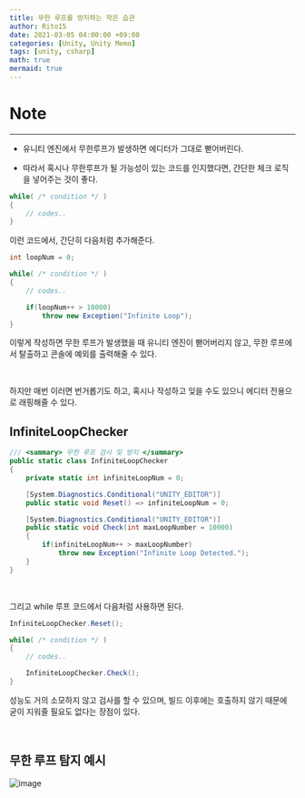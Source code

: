 ```yaml
---
title: 무한 루프를 방지하는 작은 습관
author: Rito15
date: 2021-03-05 04:00:00 +09:00
categories: [Unity, Unity Memo]
tags: [unity, csharp]
math: true
mermaid: true
---
```


# Note
---
- 유니티 엔진에서 무한루프가 발생하면 에디터가 그대로 뻗어버린다.

- 따라서 혹시나 무한루프가 될 가능성이 있는 코드를 인지했다면, 간단한 체크 로직을 넣어주는 것이 좋다.

```cs
while( /* condition */ )
{
    // codes..
}
```

이런 코드에서, 간단히 다음처럼 추가해준다.


```cs
int loopNum = 0;

while( /* condition */ )
{
    // codes..

    if(loopNum++ > 10000)
        throw new Exception("Infinite Loop");
}
```

이렇게 작성하면 무한 루프가 발생했을 때 유니티 엔진이 뻗어버리지 않고, 무한 루프에서 탈출하고 콘솔에 예외를 출력해줄 수 있다.

<br>

하지만 매번 이러면 번거롭기도 하고, 혹시나 작성하고 잊을 수도 있으니 에디터 전용으로 래핑해줄 수 있다.

## **InfiniteLoopChecker**

```cs
/// <summary> 무한 루프 검사 및 방지 </summary>
public static class InfiniteLoopChecker
{
    private static int infiniteLoopNum = 0;

    [System.Diagnostics.Conditional("UNITY_EDITOR")]
    public static void Reset() => infiniteLoopNum = 0;

    [System.Diagnostics.Conditional("UNITY_EDITOR")]
    public static void Check(int maxLoopNumber = 10000)
    {
        if(infiniteLoopNum++ > maxLoopNumber)
            throw new Exception("Infinite Loop Detected.");
    }
}
```

<br>

그리고 while 루프 코드에서 다음처럼 사용하면 된다.

```cs
InfiniteLoopChecker.Reset();

while( /* condition */ )
{
    // codes..

    InfiniteLoopChecker.Check();
}
```

성능도 거의 소모하지 않고 검사를 할 수 있으며, 빌드 이후에는 호출하지 않기 때문에 굳이 지워줄 필요도 없다는 장점이 있다.

<br>

## 무한 루프 탐지 예시

![image](https://user-images.githubusercontent.com/42164422/110019481-ddbc2600-7d6b-11eb-97bd-494fb927eee4.png)